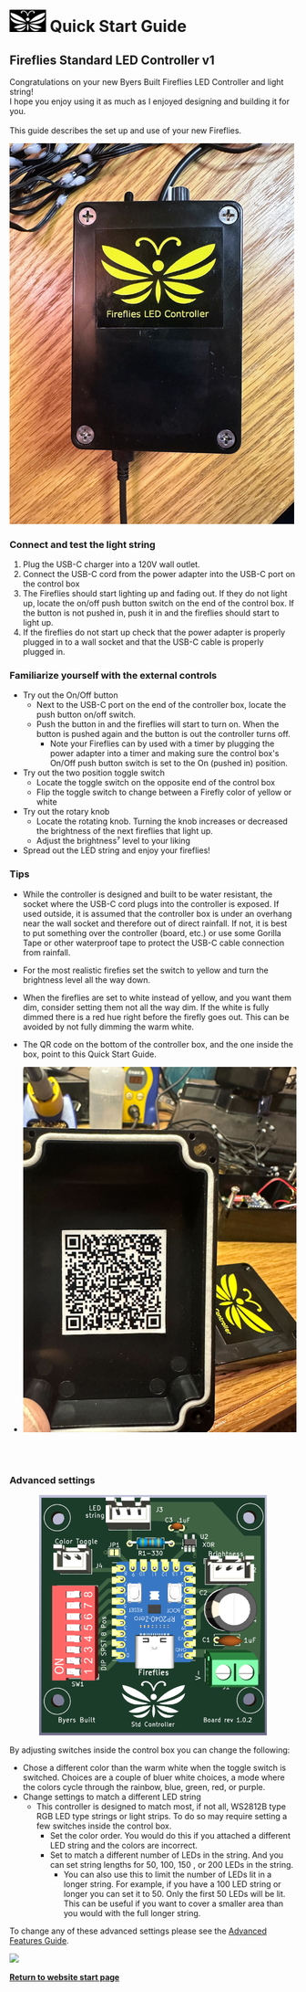 # <img src="../assets/Firefly_basic_logo.png" width="64">  Quick Start Guide   

## Fireflies Standard LED Controller v1  

Congratulations on your new Byers Built Fireflies LED Controller and light string!
<br>
I hope you enjoy using it as much as I enjoyed designing and building it for you. <br> <br>
This guide describes the set up and use of your new Fireflies.

<img src="/assets/Fireflies_box_with _logo.jpg" width="500">

### Connect and test the light string
1. Plug the USB-C charger into a 120V wall outlet.
2. Connect the USB-C cord from the power adapter into the USB-C port on the control box
3. The Fireflies should start lighting up and fading out.  If they do not light up, locate the on/off push button switch on the end of the control box. If the button is not pushed in, push it in and the fireflies should start to light up.
4. If the fireflies do not start up check that the power adapter is properly plugged in to a wall socket and that the USB-C cable is properly plugged in.
### Familiarize yourself with the external controls
* Try out the On/Off button
  * Next to the USB-C port on the end of the controller box, locate the push button on/off switch.
  * Push the button in and the fireflies will start to turn on.  When the button is pushed again and the button is out the controller turns off.
    * Note your Fireflies can by used with a timer by plugging the power adapter into a timer and making sure the control box's On/Off push button switch is set to the On (pushed in) position.
* Try out the two position toggle switch
  * Locate the toggle switch on the opposite end of the control box
  * Flip the toggle switch to change between a Firefly color of yellow or white
* Try out the rotary knob
  * Locate the rotating knob.  Turning the knob increases or decreased the brightness of the next fireflies that light up.
  * Adjust the brightness⁷ level to your liking
* Spread out the LED string and enjoy your fireflies!
### Tips
* While the controller is designed and built to be water resistant, the socket where the USB-C cord plugs into the controller is exposed.  If used outside, it is assumed that the controller box is under an overhang near the wall socket and therefore out of direct rainfall.  If not, it is best to put something over the controller (board, etc.) or use some Gorilla Tape or other waterproof tape to protect the USB-C cable connection from rainfall.
* For the most realistic firefies set the switch to yellow and turn the brightness level all the way down.
* When the fireflies are set to white instead of yellow, and you want them dim, consider setting them not all the way dim. If the white is fully dimmed there is a red hue right before the firefly goes out. This can be avoided by not fully dimming the warm white.
* The QR code on the bottom of the controller box, and the one inside the box, point to this Quick Start Guide.

* <img src="/assets/img_0201.jpg" width="500">   
<br>
<br>

### Advanced settings
<p align="center">
<img src="../assets/Fireflies_std_v1_0_2.png" width="400">
</p>

By adjusting switches inside the control box you can change the following:
* Chose a different color than the warm white when the toggle switch is switched.  Choices are a couple of bluer white choices, a mode where the colors cycle through the rainbow, blue, green, red, or purple.
* Change settings to match a different LED string
  * This controller is designed to match most, if not all, WS2812B type RGB LED type strings or light strips.  To do so may require setting a few switches inside the control box.
    * Set the color order.  You would do this if you attached a different LED string and the colors are incorrect. 
    * Set to match a different number of LEDs in the string.  And you can set string lengths for 50, 100, 150 , or 200 LEDs in the string.
      * You can also use this to limit the number of LEDs lit in a longer string.  For example, if you have a 100 LED string or longer you can set it to 50.  Only the first 50 LEDs will be lit.  This can be useful if you want to cover a smaller area than you would with the full longer string.

To change any of these advanced settings please see the [Advanced Features Guide](./v1_advanced_features.md).

<img src="/assets/Fireflies_open_box_w_logo.png" width="500">

**[Return to website start page](../README.md)**
